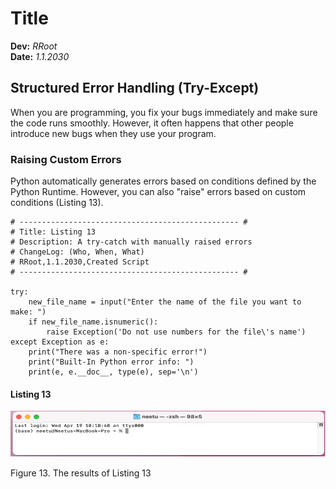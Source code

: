 # Title
**Dev:** *RRoot*   
**Date:** *1.1.2030*

## Structured Error Handling (Try-Except)
When you are programming, you fix your bugs immediately and make sure the code runs smoothly. However, it often happens that other people introduce new bugs when they use your program.

### Raising Custom Errors
Python automatically generates errors based on conditions defined by the Python Runtime. However, you can also "raise" errors based on custom conditions (Listing 13). 

```
# ------------------------------------------------- #
# Title: Listing 13
# Description: A try-catch with manually raised errors
# ChangeLog: (Who, When, What)
# RRoot,1.1.2030,Created Script
# ------------------------------------------------- #

try:
    new_file_name = input("Enter the name of the file you want to make: ")
    if new_file_name.isnumeric():
        raise Exception('Do not use numbers for the file\'s name')
except Exception as e:
    print("There was a non-specific error!")
    print("Built-In Python error info: ")
    print(e, e.__doc__, type(e), sep='\n')
```
#### Listing 13
![Results of Listing 13](https://github.com/upd-neetu/ITFnd100-Mod07/blob/main/Picture1.png "Results of Listing 13")

Figure 13. The results of Listing 13

